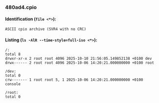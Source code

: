 ### 480ad4.cpio
#### Identification (`file <*>`):
```
ASCII cpio archive (SVR4 with no CRC)
```
#### Listing (`ls -AlR --time-style=full-iso <*>`):
```
/:
total 8
drwxr-xr-x 2 root root 4096 2025-10-10 21:56:05.149852138 +0100 dev
drwx------ 2 root root 4096 2025-10-06 14:20:21.000000000 +0100 root

/dev:
total 0
crw------- 1 root root 5, 1 2025-10-06 14:20:21.000000000 +0100 console

/root:
total 0
```

